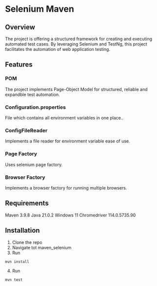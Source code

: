 # Selenium Maven
## Overview
The project is offering a structured framework for creating and executing automated test cases. By leveraging Selenium and TestNg, this project facilitates the automation of web application testing.

## Features
### POM
The project implements Page-Object Model for structured, reliable and expandble test automation.

### Configuration.properties
File which contains all environment variables in one place..

### ConfigFileReader
Implements a file reader for environment variable ease of use.

### Page Factory
Uses selenium page factory.

### Browser Factory
Implements a browser factory for running multiple browsers.


## Requirements
Maven 3.9.8
Java 21.0.2
Windows 11
Chromedriver 114.0.5735.90


## Installation
1. Clone the repo
2. Navigate tot maven_selenium
3. Run
```
mvn install
```
4. Run
```
mvn test
```